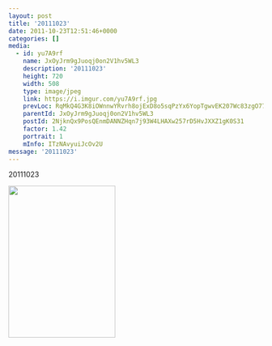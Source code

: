 ```yaml
---
layout: post
title: '20111023' 
date: 2011-10-23T12:51:46+0000 
categories: [] 
media:
  - id: yu7A9rf
    name: JxOyJrm9gJuoqj0on2V1hv5WL3
    description: '20111023'   
    height: 720
    width: 508
    type: image/jpeg
    link: https://i.imgur.com/yu7A9rf.jpg
    prevLoc: RqMkQ4G3K8iOWnnwYRvrh8ojExD8o5sqPzYx6YopTgwvEK207Wc83zgO77YJUjo0YBrz3rSR27B7kK1WH7QDzW3g0YU1JqB5zQGjfn1r84oy3LUXkAr1VkJzI3DvA25qWPhn8mrvyOloSGYjAGODWBIznnMPDpZxFZGvpwwx3qSqlKn2gk6JhVkOKKzJ59s6zwXglxK6iBWZ8kMVpqTBVkpjMy4WSqZpx4XxQ9f0z6kmABQmc1X
    parentId: JxOyJrm9gJuoqj0on2V1hv5WL3
    postId: 2NjknQx9PosQEnmDANNZHqn7j93W4LHAXw257rD5HvJXXZ1gK0S31
    factor: 1.42
    portrait: 1
    mInfo: ITzNAvyuiJcOv2U
message: '20111023'  
---
```


20111023


[//]: #media:  
<a href="https://i.imgur.com/yu7A9rf.jpg"><img src="https://i.imgur.com/yu7A9rf.jpg" height="300" width="211" /></a> 
 
